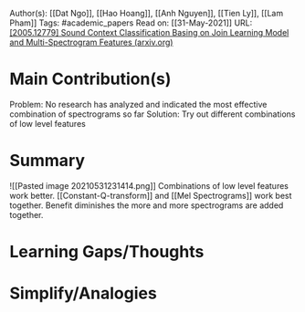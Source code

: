 Author(s): [[Dat Ngo]], [[Hao Hoang]], [[Anh Nguyen]], [[Tien Ly]], [[Lam Pham]]
Tags: #academic_papers
Read on: [[31-May-2021]]
URL: [\[2005.12779\] Sound Context Classification Basing on Join Learning Model and Multi-Spectrogram Features (arxiv.org)](https://arxiv.org/abs/2005.12779)
# Main Contribution(s)
Problem: No research has analyzed and indicated the most effective combination of spectrograms so far
Solution: Try out different combinations of low level features
# Summary
![[Pasted image 20210531231414.png]]
Combinations of low level features work better. [[Constant-Q-transform]] and [[Mel Spectrograms]] work best together. Benefit diminishes the more and more spectrograms are added together.
# Learning Gaps/Thoughts
# Simplify/Analogies